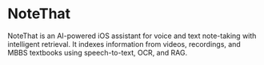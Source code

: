 # NoteThat
NoteThat is an AI-powered iOS assistant for voice and text note-taking with intelligent retrieval. It indexes information from videos, recordings, and MBBS textbooks using speech-to-text, OCR, and RAG. 
